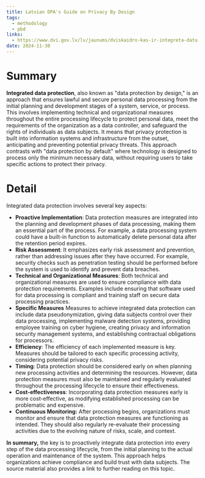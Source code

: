 ```yaml
---
title: Latvian DPA's Guide on Privacy By Design
tags:
  - methodology
  - pbd
links:
  - https://www.dvi.gov.lv/lv/jaunums/dviskaidro-kas-ir-integreta-datu-aizsardziba
date: 2024-11-30
---
```

# Summary

**Integrated data protection**, also known as "data protection by design," is an approach that ensures lawful and secure personal data processing from the initial planning and development stages of a system, service, or process. This involves implementing technical and organizational measures throughout the entire processing lifecycle to protect personal data, meet the requirements of the organization as a data controller, and safeguard the rights of individuals as data subjects. It means that privacy protection is built into information systems and infrastructure from the outset, anticipating and preventing potential privacy threats. This approach contrasts with "data protection by default" where technology is designed to process only the minimum necessary data, without requiring users to take specific actions to protect their privacy.

# Detail

Integrated data protection involves several key aspects:

- **Proactive Implementation**: Data protection measures are integrated into the planning and development phases of data processing, making them an essential part of the process. For example, a data processing system could have a built-in function to automatically delete personal data after the retention period expires.
- **Risk Assessment**: It emphasizes early risk assessment and prevention, rather than addressing issues after they have occurred. For example, security checks such as penetration testing should be performed before the system is used to identify and prevent data breaches.
- **Technical and Organizational Measures**: Both technical and organizational measures are used to ensure compliance with data protection requirements. Examples include ensuring that software used for data processing is compliant and training staff on secure data processing practices.
- **Specific Measures** Measures to achieve integrated data protection can include data pseudonymization, giving data subjects control over their data processing, implementing malware detection systems, providing employee training on cyber hygiene, creating privacy and information security management systems, and establishing contractual obligations for processors.
- **Efficiency**: The efficiency of each implemented measure is key. Measures should be tailored to each specific processing activity, considering potential privacy risks.
- **Timing**: Data protection should be considered early on when planning new processing activities and determining the resources. However, data protection measures must also be maintained and regularly evaluated throughout the processing lifecycle to ensure their effectiveness.
- **Cost-effectiveness**: Incorporating data protection measures early is more cost-effective, as modifying established processing can be problematic and expensive.
- **Continuous Monitoring:** After processing begins, organizations must monitor and ensure that data protection measures are functioning as intended. They should also regularly re-evaluate their processing activities due to the evolving nature of risks, scale, and context.

**In summary,** the key is to proactively integrate data protection into every step of the data processing lifecycle, from the initial planning to the actual operation and maintenance of the system. This approach helps organizations achieve compliance and build trust with data subjects. The source material also provides a link to further reading on this topic.